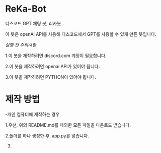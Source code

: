 # ReKa-Bot
디스코드 GPT 채팅 봇, 리카봇

이 봇은 openAI API를 사용해 디스코드에서 GPT를 사용할 수 있게 만든 봇입니다.

*실행 전 주의사항*

1.이 봇을 제작하려면 discord.com 계정이 필요합니다.

2.이 봇을 제작하려면 openai API가 있어야 됩니다.

3.이 봇을 제작하려면 PYTHON이 있어야 됩니다.


# 제작 방법

-개인 컴퓨터에 제작하는 경우


1.우선, 위의 README.md를 제외한 모든 파일을 다운로드 받습니다.

2.폴더를 하나 생성한 후, app.py를 넣습니다.

3.

